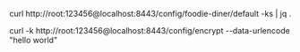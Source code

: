 

curl http://root:123456@localhost:8443/config/foodie-diner/default -ks | jq .


curl -k http://root:123456@localhost:8443/config/encrypt --data-urlencode "hello world"